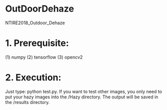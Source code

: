 # OutDoorDehaze
NTIRE2018_Outdoor_Dehaze


# 1. Prerequisite:
(1) numpy
(2) tensorflow
(3) opencv2

# 2. Execution:
Just type: python test.py.
If you want to test other images, you only need to put your hazy images into the /Hazy directory.
The output will be saved in the /results directory.
